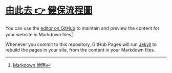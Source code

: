 # [由此去 :point_right: 健保流程圖](https://losehrt.github.io/nhi_flows/)


You can use the [editor on GitHub](https://github.com/losehrt/nhi_draw/edit/gh-pages/index.md) to maintain and preview the content for your website in Markdown files[^1].

Whenever you commit to this repository, GitHub Pages will run [Jekyll](https://jekyllrb.com/) to rebuild the pages in your site, from the content in your Markdown files.

[^1]: [Markdown 說明](./markdown.md)